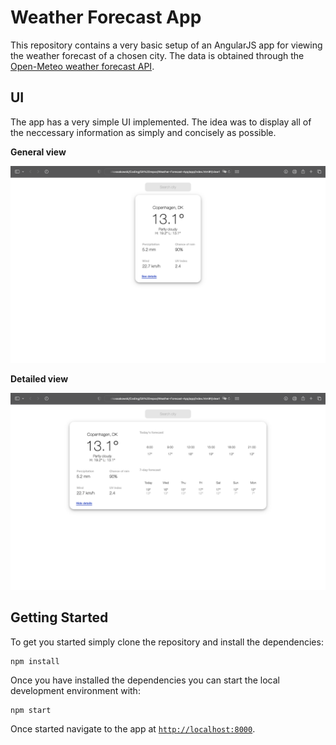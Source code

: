 # Weather Forecast App

This repository contains a very basic setup of an AngularJS app for viewing the weather forecast of a chosen city. The data is obtained through the [Open-Meteo weather forecast API](https://open-meteo.com/en/docs).

## UI

The app has a very simple UI implemented. The idea was to display all of the neccessary information as simply and concisely as possible.

**General view**

<kbd>
  <img src="images/general.png" alt="General View">
</kbd>
<br>

**Detailed view**

<kbd>
  <img src="images/details.png" alt="General View">
</kbd>

## Getting Started

To get you started simply clone the repository and install the dependencies:

```
npm install
```

Once you have installed the dependencies you can start the local development environment with: 

```
npm start
```


Once started navigate to the app at [`http://localhost:8000`](http://localhost:8000).

